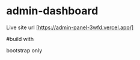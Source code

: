 # admin-dashboard

Live site url [https://admin-panel-3wfd.vercel.app/]

#build with

bootstrap only
